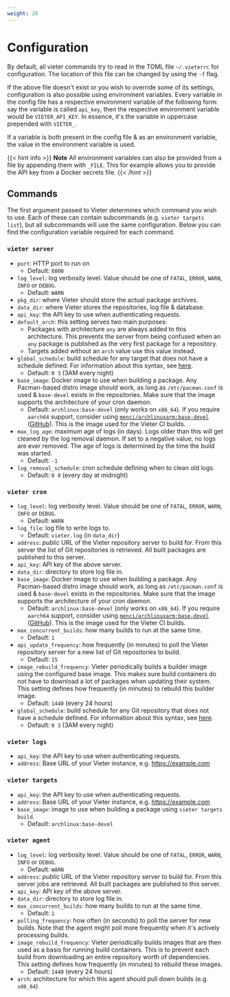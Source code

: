 ```yaml
---
weight: 20
---
```

# Configuration

By default, all vieter commands try to read in the TOML file `~/.vieterrc` for
configuration. The location of this file can be changed by using the `-f` flag.

If the above file doesn't exist or you wish to override some of its settings,
configuration is also possible using environment variables. Every variable in
the config file has a respective environment variable of the following form:
say the variable is called `api_key`, then the respective environment variable
would be `VIETER_API_KEY`. In essence, it's the variable in uppercase prepended
with `VIETER_`.

If a variable is both present in the config file & as an environment variable,
the value in the environment variable is used.

{{< hint info >}}
**Note**
All environment variables can also be provided from a file by appending them
with `_FILE`. This for example allows you to provide the API key from a Docker
secrets file.
{{< /hint >}}

## Commands

The first argument passed to Vieter determines which command you wish to use.
Each of these can contain subcommands (e.g. `vieter targets list`), but all
subcommands will use the same configuration. Below you can find the
configuration variable required for each command.

### `vieter server`

* `port`: HTTP port to run on
    * Default: `8000`
* `log_level`: log verbosity level. Value should be one of `FATAL`, `ERROR`,
  `WARN`, `INFO` or `DEBUG`.
    * Default: `WARN`
* `pkg_dir`:  where Vieter should store the actual package archives.
* `data_dir`: where Vieter stores the repositories, log file & database.
* `api_key`: the API key to use when authenticating requests.
* `default_arch`: this setting serves two main purposes:
    * Packages with architecture `any` are always added to this architecture.
      This prevents the server from being confused when an `any` package is
      published as the very first package for a repository.
    * Targets added without an `arch` value use this value instead.
* `global_schedule`: build schedule for any target that does not have a
  schedule defined. For information about this syntax, see
  [here](/usage/builds/schedule).
    * Default: `0 3` (3AM every night)
* `base_image`: Docker image to use when building a package. Any Pacman-based
  distro image should work, as long as `/etc/pacman.conf` is used &
  `base-devel` exists in the repositories. Make sure that the image supports
  the architecture of your cron daemon.
    * Default: `archlinux:base-devel` (only works on `x86_64`). If you require
      `aarch64` support, consider using
      [`menci/archlinuxarm:base-devel`](https://hub.docker.com/r/menci/archlinuxarm)
      ([GitHub](https://github.com/Menci/docker-archlinuxarm)). This is the
      image used for the Vieter CI builds.
* `max_log_age`: maximum age of logs (in days). Logs older than this will get
  cleaned by the log removal daemon. If set to a negative value, no logs are
  ever removed. The age of logs is determined by the time the build was
  started.
    * Default: `-1`
* `log_removal_schedule`: cron schedule defining when to clean old logs.
    * Default: `0 0` (every day at midnight)

### `vieter cron`

* `log_level`: log verbosity level. Value should be one of `FATAL`, `ERROR`,
  `WARN`, `INFO` or `DEBUG`.
    * Default: `WARN`
* `log_file`: log file to write logs to.
    * Default: `vieter.log` (in `data_dir`)
* `address`: *public* URL of the Vieter repository server to build for. From
  this server the list of Git repositories is retrieved. All built packages are
  published to this server.
* `api_key`: API key of the above server.
* `data_dir`: directory to store log file in.
* `base_image`: Docker image to use when building a package. Any Pacman-based
  distro image should work, as long as `/etc/pacman.conf` is used &
  `base-devel` exists in the repositories. Make sure that the image supports
  the architecture of your cron daemon.
    * Default: `archlinux:base-devel` (only works on `x86_64`). If you require
      `aarch64` support, consider using
      [`menci/archlinuxarm:base-devel`](https://hub.docker.com/r/menci/archlinuxarm)
      ([GitHub](https://github.com/Menci/docker-archlinuxarm)). This is the image
      used for the Vieter CI builds.
* `max_concurrent_builds`: how many builds to run at the same time.
    * Default: `1`
* `api_update_frequency`: how frequently (in minutes) to poll the Vieter
  repository server for a new list of Git repositories to build.
    * Default: `15`
* `image_rebuild_frequency`: Vieter periodically builds a builder image using
  the configured base image. This makes sure build containers do not have to
  download a lot of packages when updating their system. This setting defines
  how frequently (in minutes) to rebuild this builder image.
    * Default: `1440` (every 24 hours)
* `global_schedule`: build schedule for any Git repository that does not have a
  schedule defined. For information about this syntax, see
  [here](/usage/builds/schedule).
    * Default: `0 3` (3AM every night)

### `vieter logs`

* `api_key`: the API key to use when authenticating requests.
* `address`: Base URL of your Vieter instance, e.g. https://example.com

### `vieter targets`

* `api_key`: the API key to use when authenticating requests.
* `address`: Base URL of your Vieter instance, e.g. https://example.com
* `base_image`: image to use when building a package using `vieter targets
  build`.
    * Default: `archlinux:base-devel`

### `vieter agent`

* `log_level`: log verbosity level. Value should be one of `FATAL`, `ERROR`,
  `WARN`, `INFO` or `DEBUG`.
    * Default: `WARN`
* `address`: *public* URL of the Vieter repository server to build for. From
  this server jobs are retrieved. All built packages are published to this
  server.
* `api_key`: API key of the above server.
* `data_dir`: directory to store log file in.
* `max_concurrent_builds`: how many builds to run at the same time.
    * Default: `1`
* `polling_frequency`: how often (in seconds) to poll the server for new
  builds. Note that the agent might poll more frequently when it's actively
  processing builds.
* `image_rebuild_frequency`: Vieter periodically builds images that are then
  used as a basis for running build containers. This is to prevent each build
  from downloading an entire repository worth of dependencies. This setting
  defines how frequently (in minutes) to rebuild these images.
    * Default: `1440` (every 24 hours)
* `arch`: architecture for which this agent should pull down builds (e.g.
  `x86_64`)
